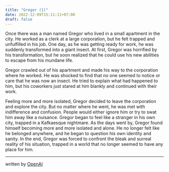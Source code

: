 ```yaml
---
title: "Gregor (1)"
date: 2022-12-09T15:11:11+07:00
draft: false
---
```


Once there was a man named Gregor who lived in a small apartment in the city. He worked as a clerk at a large corporation, but he felt trapped and unfulfilled in his job. One day, as he was getting ready for work, he was suddenly transformed into a giant insect. At first, Gregor was horrified by his transformation, but he soon realized that he could use his new abilities to escape from his mundane life.

Gregor crawled out of his apartment and made his way to the corporation where he worked. He was shocked to find that no one seemed to notice or care that he was now an insect. He tried to explain what had happened to him, but his coworkers just stared at him blankly and continued with their work.

Feeling more and more isolated, Gregor decided to leave the corporation and explore the city. But no matter where he went, he was met with indifference and confusion. People would either ignore him or try to swat him away like a nuisance. Gregor began to feel like a stranger in his own city, trapped in a Kafkaesque nightmare.
As the days went by, Gregor found himself becoming more and more isolated and alone. He no longer felt like he belonged anywhere, and he began to question his own identity and sanity. In the end, Gregor was forced to confront the bleak and surreal reality of his situation, trapped in a world that no longer seemed to have any place for him.

---

written by [OpenAI]([OpenAI](https://openai.com/))
